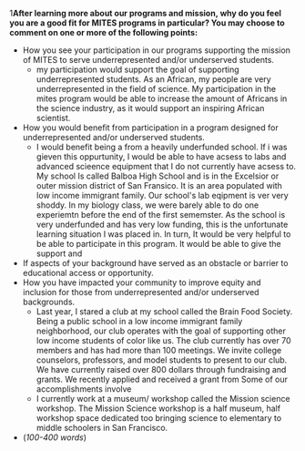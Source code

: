 1**After learning more about our programs and mission, why do you feel you are a good fit for MITES programs in particular? You may choose to comment on one or more of the following points:**

- How you see your participation in our programs supporting the mission of MITES to serve underrepresented and/or underserved students.
	- my participation would support the goal of supporting underrepresented students. As an African, my people are very underrepresented in the field of science. My participation in the mites program would be able to increase the amount of Africans in the science industry, as it would support an inspiring African scientist. 
- How you would benefit from participation in a program designed for underrepresented and/or underserved students.
	- I would benefit being a from a heavily underfunded school. If i was gieven this oppurtunity, I would be able to have acsess to labs and advanced scieence equipment that I do not currently have acsess to. My school Is called Balboa High School and is in the Excelsior or outer mission district of San Fransico. It is an area populated with low income immigrant family. Our school's lab eqipment is ver very shoddy. In my biology class, we were barely able to do one experiemtn before the end of the first sememster. As the school is very underfunded and has very low funding, this is the unfortunate learning situation I was placed in. In turn, It would be very helpful to be able to participate in this program. It would be able to give the support and 
- If aspects of your background have served as an obstacle or barrier to educational access or opportunity.
- How you have impacted your community to improve equity and inclusion for those from underrepresented and/or underserved backgrounds.
	- Last year, I stared a club at my school called the Brain Food Society. Being a public school in a low income immigrant family neighborhood, our club operates with the goal of supporting other low income students of color like us. The club currently has over 70 members and has had more than 100 meetings. We invite college counselors, professors, and model students to present to our club. We have currently raised over 800 dollars through fundraising and grants. We recently applied and received a grant from  Some of our accomplishments involve
	- I currently work at a museum/ workshop called the Mission science workshop. The Mission Science workshop is a half museum, half workshop space dedicated too bringing science to elementary to middle schoolers in San Francisco. 
- (_100-400 words_)
